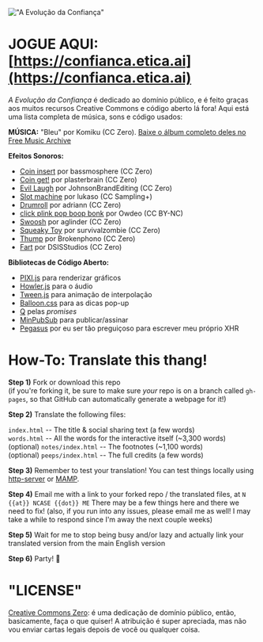 !["A Evolução da Confiança"](https://i.imgur.com/kde760y.png)

#	JOGUE AQUI: [https://confianca.etica.ai](https://confianca.etica.ai)

*A Evolução da Confiança* é dedicado ao domínio público, e é feito graças aos muitos recursos Creative Commons e código aberto lá fora! Aqui está uma lista completa de música, sons e código usados:

**MÚSICA:** "Bleu" por Komiku (CC Zero). [Baixe o álbum completo deles no Free Music Archive](http://freemusicarchive.org/music/Komiku/Its_time_for_adventure_/)

**Efeitos Sonoros:**

* [Coin insert](https://freesound.org/people/bassmosphere/sounds/384700/) por bassmosphere (CC Zero)
* [Coin get!](https://freesound.org/people/plasterbrain/sounds/242857/) por plasterbrain (CC Zero)
* [Evil Laugh](https://freesound.org/people/JohnsonBrandEditing/sounds/173933/) por JohnsonBrandEditing (CC Zero)
* [Slot machine](https://freesound.org/people/lukaso/sounds/69689/) por lukaso (CC Sampling+)
* [Drumroll](https://freesound.org/people/adriann/sounds/191718/) por adriann (CC Zero)
* [click plink pop boop bonk](https://freesound.org/people/Owdeo/sounds/116653/) por Owdeo (CC BY-NC)
* [Swoosh](https://freesound.org/people/aglinder/sounds/264468/) por aglinder (CC Zero)
* [Squeaky Toy](https://freesound.org/people/survivalzombie/sounds/240015/) por survivalzombie (CC Zero)
* [Thump](https://freesound.org/people/Brokenphono/sounds/344149/) por Brokenphono (CC Zero)
* [Fart](https://freesound.org/people/DSISStudios/sounds/241000/) por DSISStudios (CC Zero)

**Bibliotecas de Código Aberto:**

* [PIXI.js](http://www.pixijs.com/) para renderizar gráficos
* [Howler.js](https://howlerjs.com/) para o áudio
* [Tween.js](http://www.createjs.com/tweenjs) para animação de interpolação
* [Balloon.css](https://kazzkiq.github.io/balloon.css/) para as dicas pop-up
* [Q](https://github.com/kriskowal/q/) pelas <em>promises</em>
* [MinPubSub](https://github.com/daniellmb/MinPubSub) para publicar/assinar
* [Pegasus](https://github.com/typicode/pegasus) por eu ser tão preguiçoso para escrever meu próprio XHR

#	How-To: Translate this thang!

**Step 1)** Fork or download this repo    
(if you're forking it, be sure to make sure *your* repo is on a branch called `gh-pages`, so that GitHub can automatically generate a webpage for it!)

**Step 2)** Translate the following files:

`index.html` -- The title & social sharing text (a few words)    
`words.html` -- All the words for the interactive itself (~3,300 words)    
(optional) `notes/index.html` -- The footnotes (~1,100 words)    
(optional) `peeps/index.html` -- The full credits (a few words)

**Step 3)** Remember to test your translation! You can test things locally using [http-server](https://www.npmjs.com/package/http-server) or [MAMP](https://www.mamp.info/en/).

**Step 4)** Email me with a link to your forked repo / the translated files, at `N {{at}} NCASE {{dot}} ME` There may be a few things here and there we need to fix! (also, if you run into any issues, please email me as well! I may take a while to respond since I'm away the next couple weeks)

**Step 5)** Wait for me to stop being busy and/or lazy and actually link your translated version from the main English version

**Step 6)** Party! 🎉

#	"LICENSE"

[Creative Commons Zero](https://github.com/ncase/trust/blob/gh-pages/LICENSE): é uma dedicação de domínio público, então, basicamente, faça o que quiser! A atribuição é super apreciada, mas não vou enviar cartas legais depois de você ou qualquer coisa.
